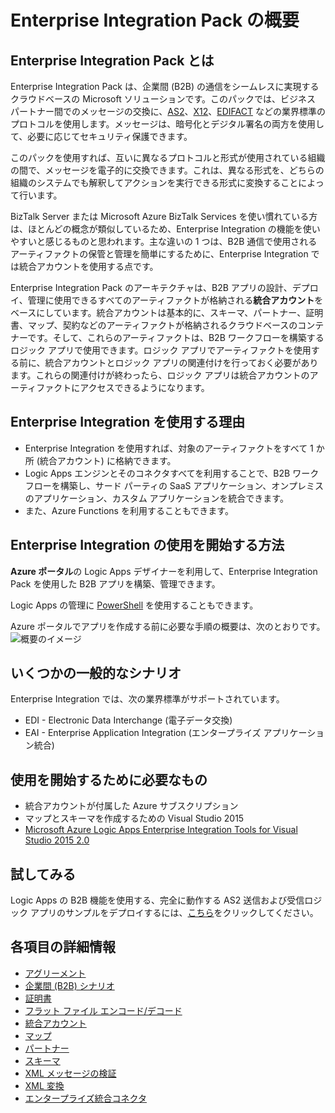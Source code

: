 <properties 
	pageTitle="Enterprise Integration の概要 | Microsoft Azure App Service | Microsoft Azure" 
	description="Enterprise Integration の機能を使用することにより、Logic Apps を使ってビジネス プロセスと統合シナリオを実現できます。" 
	services="logic-apps" 
	documentationCenter=".net,nodejs,java"
	authors="msftman" 
	manager="erikre" 
	editor="cgronlun"/>

<tags 
	ms.service="logic-apps" 
	ms.workload="integration" 
	ms.tgt_pltfrm="na" 
	ms.devlang="na" 
	ms.topic="article" 
	ms.date="09/08/2016" 
	ms.author="deonhe"/>

# Enterprise Integration Pack の概要

## Enterprise Integration Pack とは
Enterprise Integration Pack は、企業間 (B2B) の通信をシームレスに実現するクラウドベースの Microsoft ソリューションです。このパックでは、ビジネス パートナー間でのメッセージの交換に、[AS2](./app-service-logic-enterprise-integration-as2.md)、[X12](./app-service-logic-enterprise-integration-x12.md)、[EDIFACT](./app-service-logic-enterprise-integration-edifact.md) などの業界標準のプロトコルを使用します。メッセージは、暗号化とデジタル署名の両方を使用して、必要に応じてセキュリティ保護できます。

このパックを使用すれば、互いに異なるプロトコルと形式が使用されている組織の間で、メッセージを電子的に交換できます。これは、異なる形式を、どちらの組織のシステムでも解釈してアクションを実行できる形式に変換することによって行います。

BizTalk Server または Microsoft Azure BizTalk Services を使い慣れている方は、ほとんどの概念が類似しているため、Enterprise Integration の機能を使いやすいと感じるものと思われます。主な違いの 1 つは、B2B 通信で使用されるアーティファクトの保管と管理を簡単にするために、Enterprise Integration では統合アカウントを使用する点です。

Enterprise Integration Pack のアーキテクチャは、B2B アプリの設計、デプロイ、管理に使用できるすべてのアーティファクトが格納される**統合アカウント**をベースにしています。統合アカウントは基本的に、スキーマ、パートナー、証明書、マップ、契約などのアーティファクトが格納されるクラウドベースのコンテナーです。そして、これらのアーティファクトは、B2B ワークフローを構築するロジック アプリで使用できます。ロジック アプリでアーティファクトを使用する前に、統合アカウントとロジック アプリの関連付けを行っておく必要があります。これらの関連付けが終わったら、ロジック アプリは統合アカウントのアーティファクトにアクセスできるようになります。

## Enterprise Integration を使用する理由
- Enterprise Integration を使用すれば、対象のアーティファクトをすべて 1 か所 (統合アカウント) に格納できます。
- Logic Apps エンジンとそのコネクタすべてを利用することで、B2B ワークフローを構築し、サード パーティの SaaS アプリケーション、オンプレミスのアプリケーション、カスタム アプリケーションを統合できます。
- また、Azure Functions を利用することもできます。

## Enterprise Integration の使用を開始する方法
**Azure ポータル**の Logic Apps デザイナーを利用して、Enterprise Integration Pack を使用した B2B アプリを構築、管理できます。

Logic Apps の管理に [PowerShell](https://msdn.microsoft.com/library/azure/mt652195.aspx "Logic Apps PowerShell 関連トピック") を使用することもできます。

Azure ポータルでアプリを作成する前に必要な手順の概要は、次のとおりです。![概要のイメージ](./media/app-service-logic-enterprise-integration-overview/overview-0.png)

## いくつかの一般的なシナリオ

Enterprise Integration では、次の業界標準がサポートされています。

- EDI - Electronic Data Interchange (電子データ交換)
- EAI - Enterprise Application Integration (エンタープライズ アプリケーション統合)

## 使用を開始するために必要なもの
- 統合アカウントが付属した Azure サブスクリプション
- マップとスキーマを作成するための Visual Studio 2015
- [Microsoft Azure Logic Apps Enterprise Integration Tools for Visual Studio 2015 2.0](https://aka.ms/vsmapsandschemas)

## 試してみる
Logic Apps の B2B 機能を使用する、完全に動作する AS2 送信および受信ロジック アプリのサンプルをデプロイするには、[こちら](https://github.com/Azure/azure-quickstart-templates/tree/master/201-logic-app-as2-send-receive)をクリックしてください。

## 各項目の詳細情報
- [アグリーメント](./app-service-logic-enterprise-integration-agreements.md "エンタープライズ統合契約についての詳細情報")
- [企業間 (B2B) シナリオ](./app-service-logic-enterprise-integration-b2b.md "B2B 機能を使用したロジック アプリの作成方法についての詳細情報")
- [証明書](./app-service-logic-enterprise-integration-certificates.md "Enterprise Integration の証明書についての詳細情報")
- [フラット ファイル エンコード/デコード](./app-service-logic-enterprise-integration-flatfile.md "フラット ファイル コンテンツをエンコードおよびデコードする方法についての詳細情報")
- [統合アカウント](./app-service-logic-enterprise-integration-accounts.md "統合アカウントについての詳細情報")
- [マップ](./app-service-logic-enterprise-integration-maps.md "Enterprise Integration のマップについての詳細情報")
- [パートナー](./app-service-logic-enterprise-integration-partners.md "Enterprise Integration のパートナーについての詳細情報")
- [スキーマ](./app-service-logic-enterprise-integration-schemas.md "Enterprise Integration のスキーマについての詳細情報")
- [XML メッセージの検証](./app-service-logic-enterprise-integration-xml.md "ロジック アプリを使用した XML メッセージの検証方法についての詳細情報")
- [XML 変換](./app-service-logic-enterprise-integration-transform.md "Enterprise Integration のマップについての詳細情報")
- [エンタープライズ統合コネクタ](../connectors/apis-list.md "Enterprise Integration Pack コネクタについての詳細情報")

<!---HONumber=AcomDC_0921_2016-->